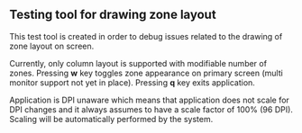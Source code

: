 ## Testing tool for drawing zone layout

This test tool is created in order to debug issues related to the drawing of zone layout on screen.

Currently, only column layout is supported with modifiable number of zones. Pressing **w** key toggles zone appearance on primary screen (multi monitor support not yet in place). Pressing **q** key exits application.

Application is DPI unaware which means that application does not scale for DPI changes and it always assumes to have a scale factor of 100% (96 DPI). Scaling will be automatically performed by the system.